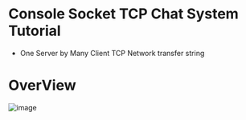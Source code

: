 # Console Socket TCP Chat System Tutorial

  *  One Server by Many Client  TCP Network transfer string  

# OverView

![image](https://github.com/Wei-Tsung-Lin/Console-SocketTCP-Server-MultiClient/blob/main/demo.jpg)
